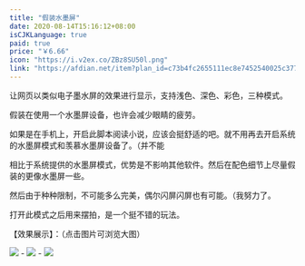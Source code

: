 ```yaml
---
title: "假装水墨屏"
date: 2020-08-14T15:16:12+08:00
isCJKLanguage: true
paid: true
price: "￥6.66"
icon: "https://i.v2ex.co/ZBz8SU50l.png"
link: "https://afdian.net/item?plan_id=c73b4fc2655111ec8e7452540025c377"
---
```


让网页以类似电子墨水屏的效果进行显示，支持浅色、深色、彩色，三种模式。

<!--more-->

假装在使用一个水墨屏设备，也许会减少眼睛的疲劳。

如果是在手机上，开启此脚本阅读小说，应该会挺舒适的吧。就不用再去开启系统的水墨屏模式和羡慕水墨屏设备了。（并不能

相比于系统提供的水墨屏模式，优势是不影响其他软件。然后在配色细节上尽量假装的更像水墨屏一些。

然后由于种种限制，不可能多么完美，偶尔闪屏闪屏也有可能。（我努力了。

打开此模式之后用来摆拍，是一个挺不错的玩法。

【效果展示】：（点击图片可浏览大图）

[![](https://i.v2ex.co/pBj96W2Wb.jpeg)](https://i.v2ex.co/pBj96W2W.jpeg) - 
[![](https://i.v2ex.co/ow0k990Rb.jpeg)](https://i.v2ex.co/ow0k990R.jpeg) - 
[![](https://i.v2ex.co/7607j5J0b.jpeg)](https://i.v2ex.co/7607j5J0.jpeg)